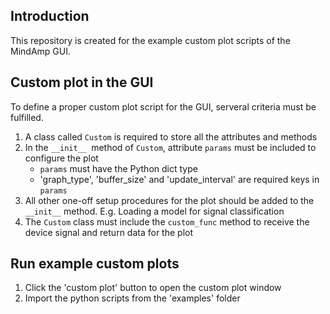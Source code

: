 ## Introduction
This repository is created for the example custom plot scripts of the MindAmp GUI.

## Custom plot in the GUI
To define a proper custom plot script for the GUI, serveral criteria must be fulfilled.

1. A class called ```Custom``` is required to store all the attributes and methods
2. In the ```__init__ ```method of ```Custom```, attribute ```params``` must be included to configure the plot
    - ```params``` must have the Python dict type
    - 'graph_type', 'buffer_size' and 'update_interval' are required keys   in ```params```
3. All other one-off setup procedures for the plot should be added to the ```__init__``` method. E.g. Loading a model for signal classification
4. The ```Custom``` class must include the ```custom_func``` method to receive the device signal and return data for the plot


## Run example custom plots
1. Click the 'custom plot' button to open the custom plot window
2. Import the python scripts from the 'examples' folder
